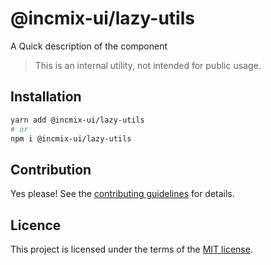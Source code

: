 # @incmix-ui/lazy-utils

A Quick description of the component

> This is an internal utility, not intended for public usage.

## Installation

```sh
yarn add @incmix-ui/lazy-utils
# or
npm i @incmix-ui/lazy-utils
```

## Contribution

Yes please! See the
[contributing guidelines](https://github.com/chakra-ui/chakra-ui/blob/master/CONTRIBUTING.md)
for details.

## Licence

This project is licensed under the terms of the
[MIT license](https://github.com/chakra-ui/chakra-ui/blob/master/LICENSE).
